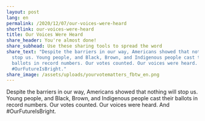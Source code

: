 ```yaml
---
layout: post
lang: en
permalink: /2020/12/07/our-voices-were-heard
shortlink: our-voices-were-heard
title: Our Voices Were Heard
share_header: You're almost done!
share_subhead: Use these sharing tools to spread the word
share_text: "Despite the barriers in our way, Americans showed that nothing will
  stop us. Young people, and Black, Brown, and Indigenous people cast their
  ballots in record numbers. Our votes counted. Our voices were heard. And
  #OurFutureIsBright."
share_image: /assets/uploads/yourvotematters_fbtw_en.png
---
```

Despite the barriers in our way, Americans showed that nothing will stop us. Young people, and Black, Brown, and Indigenous people cast their ballots in record numbers. Our votes counted. Our voices were heard. And #OurFutureIsBright.